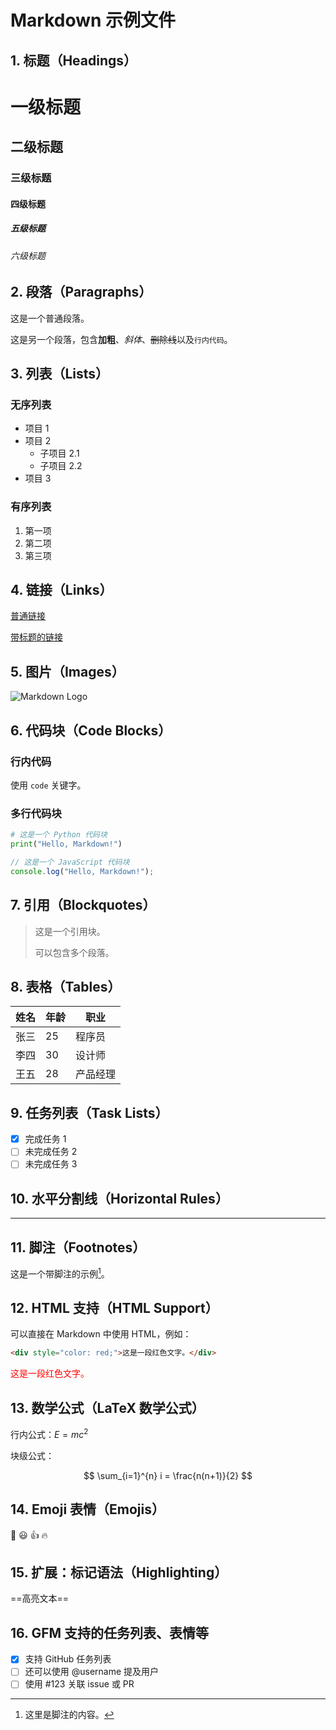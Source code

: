 # Markdown 示例文件

## 1. 标题（Headings）

# 一级标题
## 二级标题
### 三级标题
#### 四级标题
##### 五级标题
###### 六级标题

## 2. 段落（Paragraphs）

这是一个普通段落。

这是另一个段落，包含**加粗**、*斜体*、~~删除线~~以及`行内代码`。

## 3. 列表（Lists）

### 无序列表

- 项目 1
- 项目 2
  - 子项目 2.1
  - 子项目 2.2
- 项目 3

### 有序列表

1. 第一项
2. 第二项
3. 第三项

## 4. 链接（Links）

[普通链接](https://www.example.com)

[带标题的链接](https://www.example.com "我是标题")

## 5. 图片（Images）

![Markdown Logo](https://upload.wikimedia.org/wikipedia/commons/4/48/Markdown-mark.svg)

## 6. 代码块（Code Blocks）

### 行内代码

使用 `code` 关键字。

### 多行代码块

```python
# 这是一个 Python 代码块
print("Hello, Markdown!")
```

```javascript
// 这是一个 JavaScript 代码块
console.log("Hello, Markdown!");
```

## 7. 引用（Blockquotes）

> 这是一个引用块。
>
> 可以包含多个段落。

## 8. 表格（Tables）

| 姓名 | 年龄 | 职业     |
| ---- | ---- | -------- |
| 张三 | 25   | 程序员   |
| 李四 | 30   | 设计师   |
| 王五 | 28   | 产品经理 |

## 9. 任务列表（Task Lists）

- [x] 完成任务 1
- [ ] 未完成任务 2
- [ ] 未完成任务 3

## 10. 水平分割线（Horizontal Rules）

---

## 11. 脚注（Footnotes）

这是一个带脚注的示例[^1]。

[^1]: 这里是脚注的内容。

## 12. HTML 支持（HTML Support）

可以直接在 Markdown 中使用 HTML，例如：

```html
<div style="color: red;">这是一段红色文字。</div>
```

<div style="color: red;">这是一段红色文字。</div>

## 13. 数学公式（LaTeX 数学公式）

行内公式：$E=mc^2$

块级公式：

$$
\sum_{i=1}^{n} i = \frac{n(n+1)}{2}
$$

## 14. Emoji 表情（Emojis）

🎉 😃 👍 🔥

## 15. 扩展：标记语法（Highlighting）

==高亮文本==

## 16. GFM 支持的任务列表、表情等

- [x] 支持 GitHub 任务列表
- [ ] 还可以使用 @username 提及用户
- [ ] 使用 #123 关联 issue 或 PR
